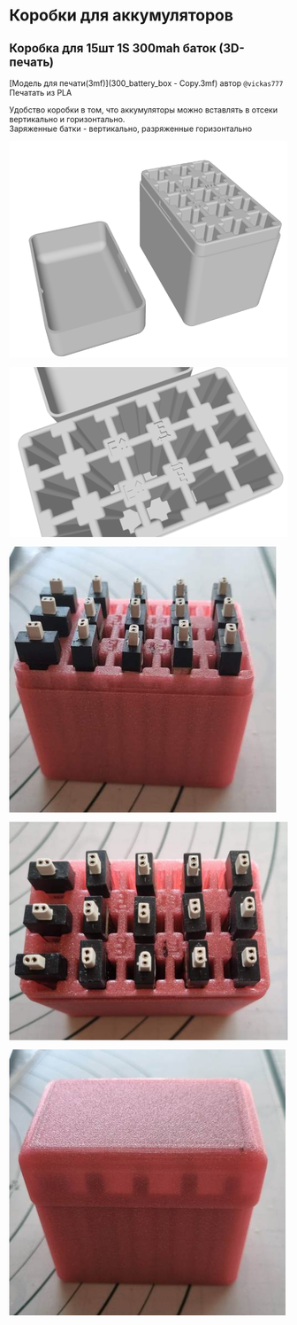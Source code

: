 # Коробки для аккумуляторов

## Коробка для 15шт 1S 300mah  баток (3D-печать)

[Модель для печати(3mf)](300_battery_box - Copy.3mf)  автор `@vickas777`  
Печатать из PLA

Удобство коробки в том, что аккумуляторы можно вставлять в отсеки вертикально и горизонтально.  
Заряженные батки - вертикально, разряженные горизонтально

![](Box_1S_300_15_1.png)

![](Box_1S_300_15_2.png)

![](Box_1S_300_15_3.jpg)

![](Box_1S_300_15_4.jpg)

![](Box_1S_300_15_5.jpg)
